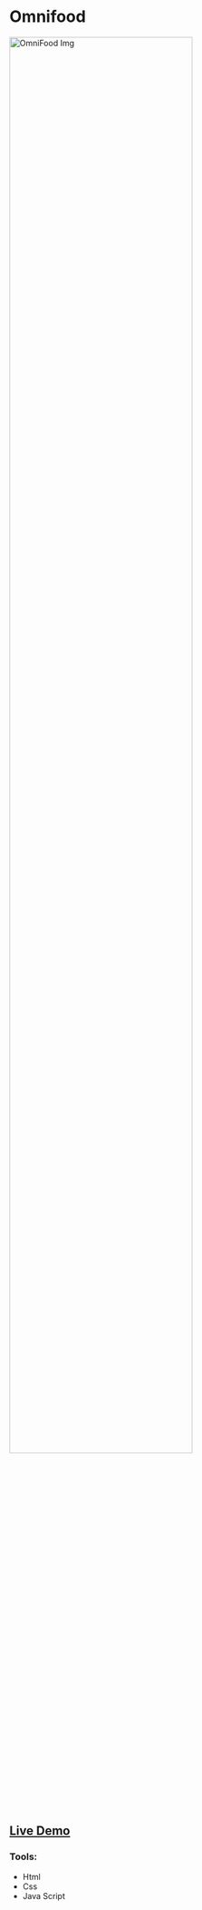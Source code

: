 # Omnifood
<img src="https://l.top4top.io/p_2570wtyr61.png" alt="OmniFood Img" width=80% >
<h2><a href="https://notshawky007.github.io/appie/">Live Demo</a></h2>

### Tools:
- Html
- Css
- Java Script

